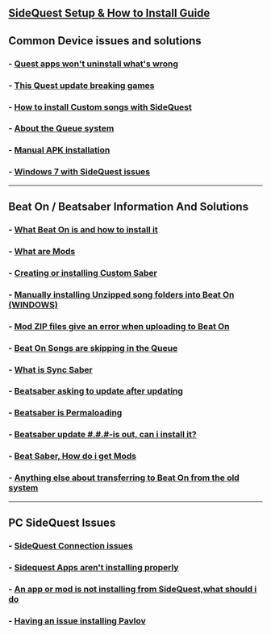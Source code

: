 [SideQuest Setup & How to Install Guide](https://github.com/the-expanse/SideQuest/wiki/SideQuest-Setup-&-How-To-install)
----
**Common Device issues and solutions**
----
### - [Quest apps won't uninstall what's wrong](https://github.com/the-expanse/SideQuest/wiki/.My-apps-won't-uninstall-what's-wrong%3F)

### - [This Quest update breaking games](https://github.com/the-expanse/SideQuest/wiki/Quest-update-breaking-games%3F)

### - [How to install Custom songs with SideQuest](https://github.com/the-expanse/SideQuest/wiki/How-to-install-Custom-Songs)

### - [About the Queue system](https://github.com/the-expanse/SideQuest/wiki/The-Queue-System)

### - [Manual APK installation](https://github.com/the-expanse/SideQuest/wiki/How-can-i-manually-install-apps)

### - [Windows 7 with SideQuest issues](https://github.com/the-expanse/SideQuest/wiki/I-Have-Windows-7,-can-i-use-SideQuest%3F)
----

**Beat On / Beatsaber Information And Solutions**
----

### - [What Beat On is and how to install it](https://github.com/the-expanse/SideQuest/wiki/Beat-On,-What-is-that%3F)

### - [What are Mods](https://github.com/the-expanse/SideQuest/wiki/What-are-Mods%3F)

### - [Creating or installing Custom Saber](https://github.com/the-expanse/SideQuest/wiki/I-want-to-create-or-install-Custom-sabers.)

### - [Manually installing Unzipped song folders into Beat On (WINDOWS)](https://github.com/the-expanse/SideQuest/wiki/How-to-manually-upload-Custom-Unzipped-songs-in-Beat-On-(Windows-only))

### - [Mod ZIP files give an error when uploading to Beat On](https://github.com/the-expanse/SideQuest/wiki/Mod-ZIP-files-give-an-error-when-uploading-to-Beat-On)

### - [Beat On Songs are skipping in the Queue](https://github.com/the-expanse/SideQuest/wiki/Beat-On-songs-are-skipping-in-the-install-Queue)

### - [What is Sync Saber](https://github.com/the-expanse/SideQuest/wiki/What-is-Sync-Saber)

### - [Beatsaber asking to update after updating](https://github.com/the-expanse/SideQuest/wiki/Beatsaber-asking-to-update-after-updating%3F)

### - [Beatsaber is Permaloading](https://github.com/the-expanse/SideQuest/wiki/Beatsaber-is--Permaloading,-what-can-i-do-about-it%3F)

### - [Beatsaber update #.#.#-is out, can i install it?](https://github.com/the-expanse/SideQuest/wiki/Beatsaber-update-%23.%23.%23-is-out,-can-i-install-it%3F)

### - [Beat Saber, How do i get Mods](https://github.com/the-expanse/SideQuest/wiki/How-do-i-get-Beat-Saber-Mods%3F)

### - [Anything else about transferring to Beat On from the old system](https://github.com/the-expanse/SideQuest/wiki/Anything-else-users-should-know-about-installing-Beat-On-from-the-old-system)
----

**PC SideQuest Issues**
----
### - [SideQuest Connection issues](https://github.com/the-expanse/SideQuest/wiki/I-am-having-issues-Connecting-,-what-do-i-do%3F)

### - [Sidequest Apps aren't installing properly](https://github.com/the-expanse/SideQuest/wiki/SideQuest-isn't-working-properly,-apps-won't-install)


### - [An app or mod is not installing from SideQuest,what should i do](https://github.com/the-expanse/SideQuest/wiki/An-App-or-Mod-is-not-installing-from-SideQuest,-what-should-i-do%3F)


### - [Having an issue installing Pavlov](https://github.com/the-expanse/SideQuest/wiki/having-an-issue-installing-Pavlov%3F)